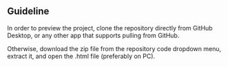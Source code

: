 ## Guideline
In order to preview the project, clone the repository directly from GitHub Desktop, or any other app that supports pulling from GitHub.

Otherwise, download the zip file from the repository code dropdown menu, extract it, and open the .html file (preferably on PC).
